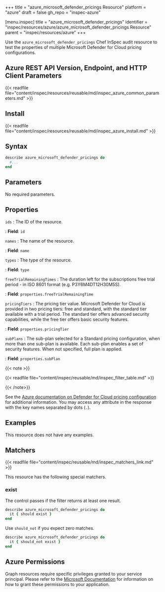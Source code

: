 +++
title = "azure_microsoft_defender_pricings Resource"
platform = "azure"
draft = false
gh_repo = "inspec-azure"

[menu.inspec]
title = "azure_microsoft_defender_pricings"
identifier = "inspec/resources/azure/azure_microsoft_defender_pricings Resource"
parent = "inspec/resources/azure"
+++

Use the `azure_microsoft_defender_pricings` Chef InSpec audit resource to test the properties of multiple Microsoft Defender for Cloud pricing configurations.

## Azure REST API Version, Endpoint, and HTTP Client Parameters

{{< readfile file="content/inspec/resources/reusable/md/inspec_azure_common_parameters.md" >}}

## Install

{{< readfile file="content/inspec/resources/reusable/md/inspec_azure_install.md" >}}

## Syntax

```ruby
describe azure_microsoft_defender_pricings do
  #...
end
```

## Parameters

No required parameters.

## Properties

`ids`
: The ID of the resource.

: **Field**: `id`

`names`
: The name of the resource.

: **Field**: `name`

`types`
: The type of the resource.

: **Field**: `type`

`freeTrialRemainingTimes`
: The duration left for the subscriptions free trial period - in ISO 8601 format (e.g. P3Y6M4DT12H30M5S).

: **Field**: `properties.freeTrialRemainingTime`

`pricingTiers`
: The pricing tier value. Microsoft Defender for Cloud is provided in two pricing tiers: free and standard, with the standard tier available with a trial period. The standard tier offers advanced security capabilities, while the free tier offers basic security features.

: **Field**: `properties.pricingTier`

`subPlans`
: The sub-plan selected for a Standard pricing configuration, when more than one sub-plan is available. Each sub-plan enables a set of security features. When not specified, full plan is applied.

: **Field**: `properties.subPlan`

{{< note >}}

{{< readfile file="content/inspec/reusable/md/inspec_filter_table.md" >}}

{{< /note>}}

See the [Azure documentation on Defender for Cloud pricing configuration](https://learn.microsoft.com/en-us/rest/api/defenderforcloud/pricings/list) for additional information. You may access any attribute in the response with the key names separated by dots (`.`).

## Examples

This resource does not have any examples.

## Matchers

{{< readfile file="content/inspec/reusable/md/inspec_matchers_link.md" >}}

This resource has the following special matchers.

### exist

The control passes if the filter returns at least one result.

```ruby
describe azure_microsoft_defender_pricings do
  it { should exist }
end
```

Use `should_not` if you expect zero matches.

```ruby
describe azure_microsoft_defender_pricings do
  it { should_not exist }
end
```

## Azure Permissions

Graph resources require specific privileges granted to your service principal. Please refer to the [Microsoft Documentation](https://docs.microsoft.com/en-us/azure/active-directory/develop/active-directory-integrating-applications#updating-an-application) for information on how to grant these permissions to your application.
